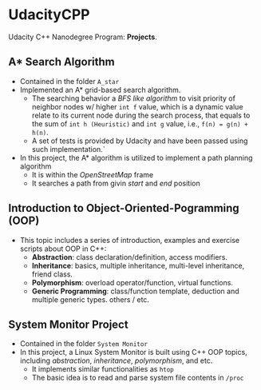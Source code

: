 # UdacityCPP
Udacity C++ Nanodegree Program: **Projects**.

## A* Search Algorithm
* Contained in the folder `A_star`
* Implemented an A* grid-based search algorithm. 
    * The searching behavior a *BFS like algorithm* to visit priority of neighbor nodes w/ higher ```int f``` value, which is a dynamic value relate to its current node during the search process, that equals to the sum of ```int h (Heuristic)``` and ```int g``` value, i.e., ```f(n) = g(n) + h(n)```.
    * A set of tests is provided by Udacity and have been passed using such implementation.`
* In this project, the A* algorithm is utilized to implement a path planning algorithm
    * It is within the *OpenStreetMap* frame
    * It searches a path from givin *start* and *end* position

## Introduction to Object-Oriented-Pogramming (OOP)
* This topic includes a series of introduction, examples and exercise scripts about OOP in C++:
    * **Abstraction**: class declaration/definition, access modifiers.
    * **Inheritance**: basics, multiple inheritance, multi-level inheritance, friend class.
    * **Polymorphism**: overload operator/function, virtual functions.
    * **Generic Programming**: class/function template, deduction and multiple generic types.
others / etc.

## System Monitor Project
* Contained in the folder `System Monitor`
* In this project, a Linux System Monitor is built using C++ OOP topics, including *abstraction*, *inheritance*, *polymorphism*, and etc.
    * It implements similar functionalities as `htop`
    * The basic idea is to read and parse system file contents in `/proc`
